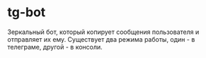 # tg-bot

Зеркальный бот, который копирует сообщения пользователя и отправляет их ему.
Существует два режима работы, один - в телеграме, другой - в консоли.